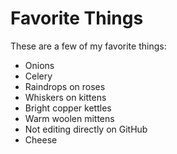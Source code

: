 # Favorite Things

These are a few of my favorite things:

- Onions
- Celery
- Raindrops on roses
- Whiskers on kittens
- Bright copper kettles
- Warm woolen mittens
- Not editing directly on GitHub
- Cheese 